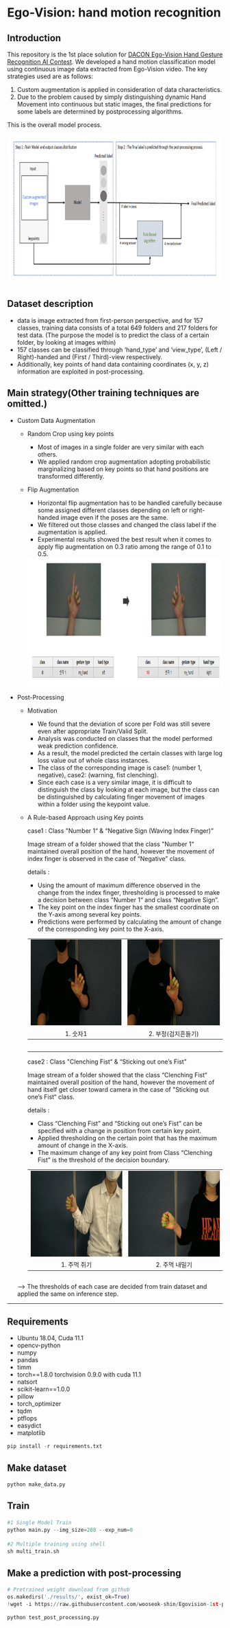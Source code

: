 # Ego-Vision: hand motion recognition
## Introduction
This repository is the 1st place solution for [DACON Ego-Vision Hand Gesture Recognition AI Contest](https://dacon.io/competitions/official/235805/overview/description). We developed a hand motion classification model using continuous image data extracted from Ego-Vision video. The key strategies used are as follows: 
1. Custom augmentation is applied in consideration of data characteristics. 
2. Due to the problem caused by simply distinguishing dynamic Hand Movement into continuous but static images, the final predictions for some labels are determined by postprocessing algorithms.


This is the overall model process.
<div align="center"><img src="img/model_process.png" width="900px" height="350px"/></div>

## Dataset description
- data is image extracted from first-person perspective, and for 157 classes, training data consists of a total 649 folders and 217 folders for test data. (The purpose the model is to predict the class of a certain folder, by looking at images within)
- 157 classes can be classified through ‘hand_type’ and ‘view_type’, (Left / Right)-handed and (First / Third)-view respectively.
- Additionally, key points of hand data containing coordinates (x, y, z) information are exploited in post-processing.

## Main strategy(Other training techniques are omitted.)
- Custom Data Augmentation
    - Random Crop using key points 
        - Most of images in a single folder are very similar with each others.
        - We applied random crop augmentation adopting probabilistic marginalizing based on key points so that hand positions are transformed differently.

    - Flip Augmentation
        - Horizontal flip augmentation has to be handled carefully because some assigned different classes depending on left or right-handed image even if the poses are the same.
        - We filtered out those classes and changed the class label if the augmentation is applied.
        - Experimental results showed the best result when it comes to apply flip augmentation on 0.3 ratio among the range of 0.1 to 0.5.
        <div align="center"><img src="img/flip_aug.png" width="740px" height="300px"/></div>

- Post-Processing
    - Motivation
        - We found that the deviation of score per Fold was still severe even after appropriate Train/Valid Split.
        - Analysis was conducted on classes that the model performed weak prediction confidence.
        - As a result, the model predicted the certain classes with large log loss value out of whole class instances.
        - The class of the corresponding image is case1: (number 1, negative), case2: (warning, fist clenching).
        - Since each case is a very similar image, it is difficult to distinguish the class by looking at each image, but the class can be distinguished by calculating finger movement of images within a folder using the keypoint value.

    - A Rule-based Approach using Key points<div>

        case1 : Class "Number 1“ & “Negative Sign (Waving Index Finger)”<div>
        Image stream of a folder showed that the class "Number 1“ maintained overall position of the hand, however the movement of index finger is observed in the case of “Negative” class.<div>

        details :
        - Using the amount of maximum difference observed in the change from the index finger, thresholding is processed to make a decision between class "Number 1“ and class “Negative Sign”.
        - The key point on the index finger has the smallest coordinate on the Y-axis among several key points.
        - Predictions were performed by calculating the amount of change of the corresponding key point to the X-axis.
        <table style="display: inline-table;">  
        <tr><td><img src = "img/숫자1.gif" width="400px" height="200px"></td><td><img src="img/부정.gif" width="400px" height="200px"></td></tr>
        <tr><td><div align="center">1. 숫자1</td> <td><div align="center">2. 부정(검지흔들기)</td></tr></table><div>

        ***

        case2 : Class "Clenching Fist“ & “Sticking out one’s Fist"<div>
        Image stream of a folder showed that the class “Clenching Fist“ maintained overall position of the hand, however the movement of hand itself get closer toward camera in the case of "Sticking out one’s Fist“ class.<div>

        details :
        - Class “Clenching Fist” and “Sticking out one’s Fist” can be specified with a change in position from certain key point.
        - Applied thresholding on the certain point that has the maximum amount of change in the X-axis.
        - The maximum change of any key point from Class “Clenching Fist” is the threshold of the decision boundary.
        <table style="display: inline-table;">  
        <tr><td><img src = "img/주먹쥐기.gif" width="400px" height="200px"></td><td><img src="img/주먹내밀기.gif" width="400px" height="200px"></td></tr>
        <tr><td><div align="center">1. 주먹 쥐기</td> <td><div align="center">2. 주먹 내밀기</td></tr></table>

    

    --> The thresholds of each case are decided from train dataset and applied the same on inference step.


*** 


## Requirements
- Ubuntu 18.04, Cuda 11.1
- opencv-python  
- numpy  
- pandas
- timm
- torch==1.8.0 torchvision 0.9.0 with cuda 11.1
- natsort
- scikit-learn==1.0.0
- pillow
- torch_optimizer
- tqdm
- ptflops
- easydict
- matplotlib

```python
pip install -r requirements.txt
```

## Make dataset
```python
python make_data.py
```

## Train
```python
#1 Single Model Train
python main.py --img_size=288 --exp_num=0

#2 Multiple training using shell
sh multi_train.sh
```

## Make a prediction with post-processing
```python
# Pretrained weight download from github
os.makedirs('./results/', exist_ok=True)
!wget -i https://raw.githubusercontent.com/wooseok-shin/Egovision-1st-place-solution/main/load_pretrained.txt -P results
```

```python
python test_post_processing.py
```


